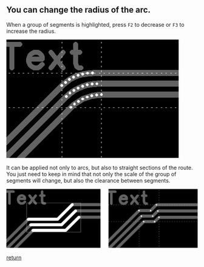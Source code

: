 ## You can change the radius of the arc. 

When a group of segments is highlighted, press `F2` to decrease or `F3` to increase the radius.

![](pictures/arc_approx2.png)

It can be applied not only to arcs, but also to straight sections of the route. You just need to keep in mind that not only the scale of the group of segments will change, but also the clearance between segments.

![](pictures/rad_tr1.png)

[return](How_to.md)
